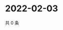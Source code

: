# 2022-02-03

共 0 条

<!-- BEGIN WEIBO -->
<!-- 最后更新时间 Thu Feb 03 2022 13:10:50 GMT+0800 (China Standard Time) -->

<!-- END WEIBO -->
